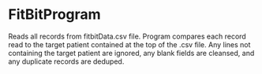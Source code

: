 # FitBitProgram

Reads all records from fitbitData.csv file. Program compares each record read to the target patient contained at the top of the .csv file. Any lines not containing the target patient are ignored, any blank fields are cleansed, and any duplicate records are deduped. 
